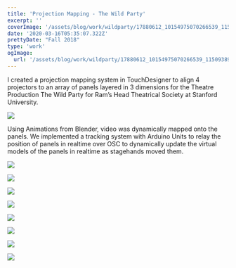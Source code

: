 ```yaml
---
title: 'Projection Mapping - The Wild Party'
excerpt: ''
coverImage: '/assets/blog/work/wildparty/17880612_10154975070266539_1150938970921351924_o+(1).jpeg'
date: '2020-03-16T05:35:07.322Z'
prettyDate: "Fall 2018"
type: 'work'
ogImage:
  url: '/assets/blog/work/wildparty/17880612_10154975070266539_1150938970921351924_o+(1).jpeg'
---
```

I created a projection mapping system in TouchDesigner to align 4 projectors to an array of panels layered in 3 dimensions for the Theatre Production The Wild Party for Ram’s Head Theatrical Society at Stanford University.

![](/assets/blog/work/wildparty/ezgif-4-666bc38176d3.gif)

Using Animations from Blender, video was dynamically mapped onto the panels. We implemented a tracking system with Arduino Units to relay the position of panels in realtime over OSC to dynamically update the virtual models of the panels in realtime as stagehands moved them.


![](/assets/blog/work/wildparty/17880366_10154975068561539_668252232565196128_o+(1).jpeg)

![](/assets/blog/work/wildparty/ezgif-4-6366d92e1a15.gif)

![](/assets/blog/work/wildparty/ezgif-4-331dd89e4da8.gif)

![](/assets/blog/work/wildparty/ezgif-4-399d9b87495a.gif)

![](/assets/blog/work/wildparty/17917766_10154975033241539_8951392194943766213_o+(1).jpeg)

![](/assets/blog/work/wildparty/ezgif-4-d7245ec07ae6.gif)

![](/assets/blog/work/wildparty/ezgif-4-411ac7a3ea81.gif)

![](/assets/blog/work/wildparty/17880746_10154975041161539_8713472163576667052_o+(1).jpeg)